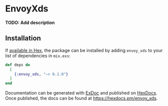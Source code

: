 # EnvoyXds

**TODO: Add description**

## Installation

If [available in Hex](https://hex.pm/docs/publish), the package can be installed
by adding `envoy_xds` to your list of dependencies in `mix.exs`:

```elixir
def deps do
  [
    {:envoy_xds, "~> 0.1.0"}
  ]
end
```

Documentation can be generated with [ExDoc](https://github.com/elixir-lang/ex_doc)
and published on [HexDocs](https://hexdocs.pm). Once published, the docs can
be found at <https://hexdocs.pm/envoy_xds>.

